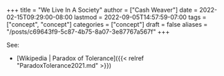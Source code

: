 +++
title = "We Live In A Society"
author = ["Cash Weaver"]
date = 2022-02-15T09:29:00-08:00
lastmod = 2022-09-05T14:57:59-07:00
tags = ["concept", "concept"]
categories = ["concept"]
draft = false
aliases = "/posts/c69643f9-5c87-4b75-8a07-3e87767a567f"
+++

See:

-   [Wikipedia | Paradox of Tolerance]({{< relref "ParadoxTolerance2021.md" >}})
